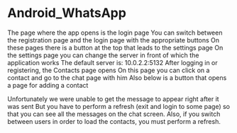 # Android_WhatsApp
The page where the app opens is
the login page
You can switch between the registration page
and the login page with the appropriate buttons
On these pages there is a button at the top
that leads to the settings page
On the settings page you can change the server
in front of which the application works
The default server is: 10.0.2.2:5132
After logging in or registering, the Contacts page opens
On this page you can click on a contact
and go to the chat page with him
Also below is a button that opens a page
for adding a contact

Unfortunately we were unable to get the message
to appear right after it was sent
But you have to perform a refresh (exit and login to some page)
so that you can see all the messages on the chat screen.
Also, if you switch between users in order to load the contacts,
you must perform a refresh.

